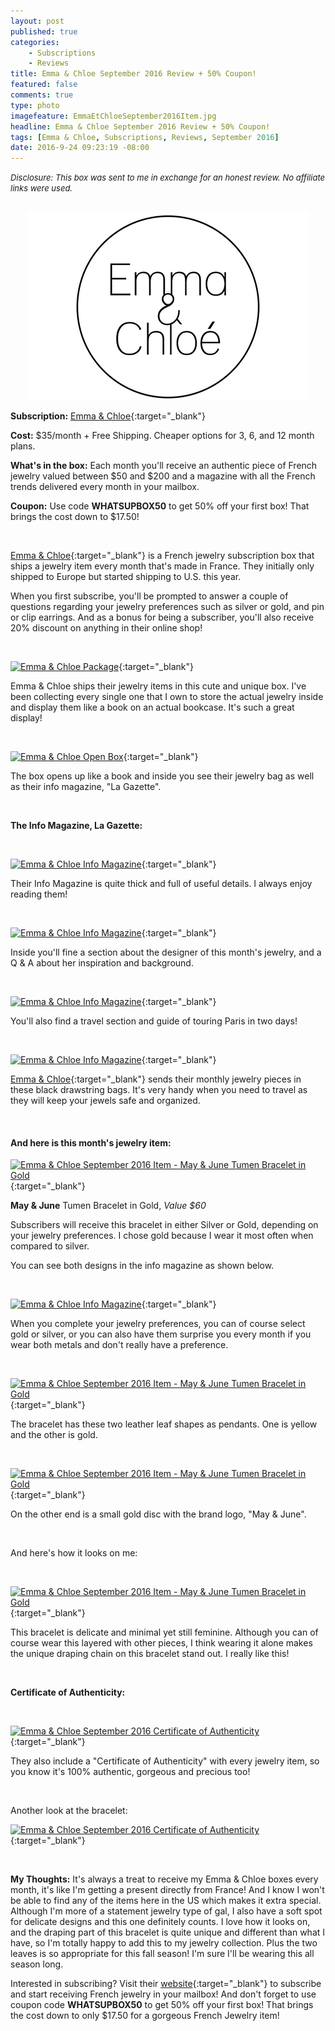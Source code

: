 ```yaml
---
layout: post
published: true
categories: 
    - Subscriptions
    - Reviews
title: Emma & Chloe September 2016 Review + 50% Coupon!
featured: false
comments: true
type: photo
imagefeature: EmmaEtChloeSeptember2016Item.jpg
headline: Emma & Chloe September 2016 Review + 50% Coupon!
tags: [Emma & Chloe, Subscriptions, Reviews, September 2016]
date: 2016-9-24 09:23:19 -08:00
---
```


<i><font size="2">Disclosure: This box was sent to me in exchange for an honest review. No affiliate links were used.</font></i>

<br>

<center><a href="http://www.emma-chloe.com/us/" target="_blank">
<img src="/images/Emma-Chloe-Logo.png" border="0" style="border:none;max-width:100%;" alt="Emma & Chloe Logo" />
</a></center>

**Subscription:** [Emma & Chloe](http://www.emma-chloe.com/us/){:target="_blank"}

**Cost:** $35/month + Free Shipping. Cheaper options for 3, 6, and 12 month plans.

**What's in the box:** Each month you'll receive an authentic piece of French jewelry valued between $50 and $200 and a magazine with all the French trends delivered every month in your mailbox.

**Coupon:** Use code **WHATSUPBOX50** to get 50% off your first box! That brings the cost down to $17.50!

<br>

[Emma & Chloe](http://www.emma-chloe.com/us/){:target="_blank"} is a French jewelry subscription box that ships a jewelry item every month that's made in France. They initially only shipped to Europe but started shipping to U.S. this year.

When you first subscribe, you'll be prompted to answer a couple of questions regarding your jewelry preferences such as silver or gold, and pin or clip earrings. And as a bonus for being a subscriber, you'll also receive 20% discount on anything in their online shop!

<br>

[![Emma & Chloe Package](http://whatsupmailbox.com/images/EmmaEtChloeSeptember2016Box.jpg)](http://www.emma-chloe.com/us/){:target="_blank"}

Emma & Chloe ships their jewelry items in this cute and unique box. I've been collecting every single one that I own to store the actual jewelry inside and display them like a book on an actual bookcase. It's such a great display!

<br>

[![Emma & Chloe Open Box](http://whatsupmailbox.com/images/EmmaEtChloeSeptember2016OpenBox.jpg)](http://www.emma-chloe.com/us/){:target="_blank"}
 
The box opens up like a book and inside you see their jewelry bag as well as their info magazine, "La Gazette".

<br>

**The Info Magazine, La Gazette:**

<br>

[![Emma & Chloe Info Magazine](http://whatsupmailbox.com/images/EmmaEtChloeSeptember2016InfoMagazine.jpg)](http://www.emma-chloe.com/us/){:target="_blank"}

Their Info Magazine is quite thick and full of useful details. I always enjoy reading them!

<br>

[![Emma & Chloe Info Magazine](http://whatsupmailbox.com/images/EmmaEtChloeSeptember2016InfoMagazine02.jpg)](http://www.emma-chloe.com/us/){:target="_blank"}

Inside you'll fine a section about the designer of this month's jewelry, and a Q & A about her inspiration and background.

<br>

[![Emma & Chloe Info Magazine](http://whatsupmailbox.com/images/EmmaEtChloeSeptember2016InfoMagazine03.jpg)](http://www.emma-chloe.com/us/){:target="_blank"}

You'll also find a travel section and guide of touring Paris in two days!

<br>

[![Emma & Chloe Info Magazine](http://whatsupmailbox.com/images/EmmaEtChloeSeptember2016JewelryPouch.jpg)](http://www.emma-chloe.com/us/){:target="_blank"}

[Emma & Chloe](http://www.emma-chloe.com/us/){:target="_blank"} sends their monthly jewelry pieces in these black drawstring bags. It's very handy when you need to travel as they will keep your jewels safe and organized.

<br>

<H4>And here is this month's jewelry item:</H4>

[![Emma & Chloe September 2016 Item - May & June Tumen Bracelet in Gold](http://whatsupmailbox.com/images/EmmaEtChloeSeptember2016MayAndJuneTumenBraceletGold.jpg)](http://www.emma-chloe.com/us/){:target="_blank"}

**May & June** Tumen Bracelet in Gold, *Value $60*

Subscribers will receive this bracelet in either Silver or Gold, depending on your jewelry preferences. I chose gold because I wear it most often when compared to silver.

You can see both designs in the info magazine as shown below.

<br>

[![Emma & Chloe Info Magazine](http://whatsupmailbox.com/images/EmmaEtChloeSeptember2016InfoMagazine04.jpg)](http://www.emma-chloe.com/us/){:target="_blank"}

When you complete your jewelry preferences, you can of course select gold or silver, or you can also have them surprise you every month if you wear both metals and don't really have a preference.

<br>

[![Emma & Chloe September 2016 Item - May & June Tumen Bracelet in Gold](http://whatsupmailbox.com/images/EmmaEtChloeSeptember2016MayAndJuneTumenBraceletGold03.jpg)](http://www.emma-chloe.com/us/){:target="_blank"}

The bracelet has these two leather leaf shapes as pendants. One is yellow and the other is gold.

<br>

[![Emma & Chloe September 2016 Item - May & June Tumen Bracelet in Gold](http://whatsupmailbox.com/images/EmmaEtChloeSeptember2016MayAndJuneTumenBraceletGold04.jpg)](http://www.emma-chloe.com/us/){:target="_blank"}

On the other end is a small gold disc with the brand logo, "May & June".

<br>

And here's how it looks on me:

<br>

[![Emma & Chloe September 2016 Item - May & June Tumen Bracelet in Gold](http://whatsupmailbox.com/images/EmmaEtChloeSeptember2016MayAndJuneTumenBraceletGold02.jpg)](http://www.emma-chloe.com/us/){:target="_blank"}

This bracelet is delicate and minimal yet still feminine. Although you can of course wear this layered with other pieces, I think wearing it alone makes the unique draping chain on this bracelet stand out. I really like this!

<br>

**Certificate of Authenticity:**

<br>

[![Emma & Chloe September 2016 Certificate of Authenticity](http://whatsupmailbox.com/images/EmmaEtChloeSeptember2016CertificateOfAuthenticity.jpg)](http://www.emma-chloe.com/us/){:target="_blank"}

They also include a "Certificate of Authenticity" with every jewelry item, so you know it's 100% authentic, gorgeous and precious too!

<br>

Another look at the bracelet:

[![Emma & Chloe September 2016 Certificate of Authenticity](http://whatsupmailbox.com/images/EmmaEtChloeSeptember2016Item.jpg)](http://www.emma-chloe.com/us/){:target="_blank"}

<br>

<i class="icon-exclamation-sign"></i> **My Thoughts:** It's always a treat to receive my Emma & Chloe boxes every month, it's like I'm getting a present directly from France! And I know I won't be able to find any of the items here in the US which makes it extra special. Although I'm more of a statement jewelry type of gal, I also have a soft spot for delicate designs and this one definitely counts. I love how it looks on, and the draping part of this bracelet is quite unique and different than what I have, so I'm totally happy to add this to my jewelry collection. Plus the two leaves is so appropriate for this fall season! I'm sure I'll be wearing this all season long.

Interested in subscribing? Visit their [website](http://www.emma-chloe.com/us/){:target="_blank"} to subscribe and start receiving French jewelry in your mailbox! And don't forget to use coupon code **WHATSUPBOX50** to get 50% off your first box! That brings the cost down to only $17.50 for a gorgeous French Jewelry item!
